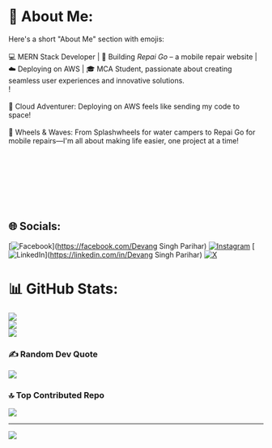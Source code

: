 # 💫 About Me:
Here's a short "About Me" section with emojis:<br><br>💻 MERN Stack Developer | 🚀 Building *Repai Go* – a mobile repair website | ☁️ Deploying on AWS | 🎓 MCA Student, passionate about creating seamless user experiences and innovative solutions.<br>!<br><br>🚀 Cloud Adventurer: Deploying on AWS feels like sending my code to space!<br><br>🌊 Wheels & Waves: From Splashwheels for water campers to Repai Go for mobile repairs—I'm all about making life easier, one project at a time!<br><br><br><br><br><br><br><br>


## 🌐 Socials:
[![Facebook](https://img.shields.io/badge/Facebook-%231877F2.svg?logo=Facebook&logoColor=white)](https://facebook.com/Devang Singh Parihar) [![Instagram](https://img.shields.io/badge/Instagram-%23E4405F.svg?logo=Instagram&logoColor=white)](https://instagram.com/_D_E_V_A_N_G_) [![LinkedIn](https://img.shields.io/badge/LinkedIn-%230077B5.svg?logo=linkedin&logoColor=white)](https://linkedin.com/in/Devang Singh Parihar) [![X](https://img.shields.io/badge/X-black.svg?logo=X&logoColor=white)](https://x.com/@DevangTwt) 
# 📊 GitHub Stats:
![](https://github-readme-stats.vercel.app/api?username=dev-8085&theme=dark&hide_border=false&include_all_commits=true&count_private=true)<br/>
![](https://github-readme-streak-stats.herokuapp.com/?user=dev-8085&theme=dark&hide_border=false)<br/>
![](https://github-readme-stats.vercel.app/api/top-langs/?username=dev-8085&theme=dark&hide_border=false&include_all_commits=true&count_private=true&layout=compact)

### ✍️ Random Dev Quote
![](https://quotes-github-readme.vercel.app/api?type=horizontal&theme=light)

### 🔝 Top Contributed Repo
![](https://github-contributor-stats.vercel.app/api?username=dev-8085&limit=5&theme=dark&combine_all_yearly_contributions=true)

---
[![](https://visitcount.itsvg.in/api?id=dev-8085&icon=0&color=0)](https://visitcount.itsvg.in)

<!-- Proudly created with GPRM ( https://gprm.itsvg.in ) -->
